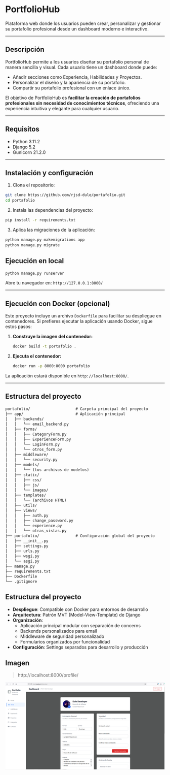 # PortfolioHub

Plataforma web donde los usuarios pueden crear, personalizar y gestionar su portafolio profesional desde un dashboard moderno e interactivo.

---

## Descripción

PortfolioHub permite a los usuarios diseñar su portafolio personal de manera sencilla y visual. Cada usuario tiene un dashboard donde puede:

* Añadir secciones como Experiencia, Habilidades y Proyectos.
* Personalizar el diseño y la apariencia de su portafolio.
* Compartir su portafolio profesional con un enlace único.

El objetivo de PortfolioHub es **facilitar la creación de portafolios profesionales sin necesidad de conocimientos técnicos**, ofreciendo una experiencia intuitiva y elegante para cualquier usuario.

---

## Requisitos

* Python 3.11.2
* Django 5.2
* Gunicorn 21.2.0

---

## Instalación y configuración

1. Clona el repositorio:

```bash
git clone https://github.com/rjsd-dule/portafolio.git
cd portafolio
```

2. Instala las dependencias del proyecto:

```bash
pip install -r requirements.txt
```

3. Aplica las migraciones de la aplicación:

```bash
python manage.py makemigrations app
python manage.py migrate
```

## Ejecución en local

```bash
python manage.py runserver
```

Abre tu navegador en: `http://127.0.0.1:8000/`

---
## Ejecución con Docker (opcional)

Este proyecto incluye un archivo `Dockerfile` para facilitar su despliegue en contenedores. Si prefieres ejecutar la aplicación usando Docker, sigue estos pasos:

1. **Construye la imagen del contenedor:**

   ```bash
   docker build -t portafolio .
   ```

2. **Ejecuta el contenedor:**

   ```bash
   docker run -p 8000:8000 portafolio
   ```

La aplicación estará disponible en `http://localhost:8000/`.

---

## Estructura del proyecto

```plaintext
portafolio/                    # Carpeta principal del proyecto
├── app/                       # Aplicación principal
│   ├── backends/
│   │   └── email_backend.py
│   ├── forms/
│   │   ├── CategoryForm.py
│   │   ├── ExperienceForm.py
│   │   └── LoginForm.py
│   │   └── otros_form.py
│   ├── middleware/
│   │   └── security.py
│   ├── models/
│   │   └── (tus archivos de modelos)
│   ├── static/
│   │   ├── css/
│   │   ├── js/
│   │   └── images/
│   ├── templates/
│   │   └── (archivos HTML)
│   ├── utils/
│   ├── views/
│   │   ├── auth.py
│   │   ├── change_password.py
│   │   └── experience.py
│   │   └── otras_vistas.py
├── portafolio/                # Configuración global del proyecto
│   ├── __init__.py
│   ├── settings.py
│   ├── urls.py
│   ├── wsgi.py
│   └── asgi.py
├── manage.py
├── requirements.txt
├── Dockerfile
└── .gitignore
```
## Estructura del proyecto

* **Despliegue**: Compatible con Docker para entornos de desarrollo
* **Arquitectura**: Patrón MVT (Model-View-Template) de Django
* **Organización**: 
  - Aplicación principal modular con separación de concerns
  - Backends personalizados para email
  - Middleware de seguridad personalizado
  - Formularios organizados por funcionalidad
* **Configuración**: Settings separados para desarrollo y producción

## Imagen

> http://localhost:8000/profile/

![Grafo de dependencias](media/img/dash.PNG)